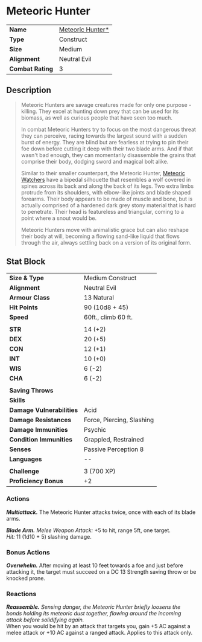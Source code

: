# Meteoric Hunter

|||
| --- | --- |
| **Name** | [Meteoric Hunter*](https://www.dndbeyond.com/monsters/2037915-meteoric-hunter) |
| **Type** | Construct |
| **Size** | Medium |
| **Alignment** | Neutral Evil |
| **Combat Rating** | 3 |

## Description

> Meteoric Hunters are savage creatures made for only one purpose - killing. They excel at hunting down prey that can be used for its biomass, as well as curious people that have seen too much.
>
> In combat Meteoric Hunters try to focus on the most dangerous threat they can perceive, racing towards the largest sound with a sudden burst of energy. They are blind but are fearless at trying to pin their foe down before cutting it deep with their two blade arms. And if that wasn't bad enough, they can momentarily disassemble the grains that comprise their body, dodging sword and magical bolt alike.
>
> Similar to their smaller counterpart, the Meteoric Hunter, [Meteoric Watchers](meteoric-watcher.md) have a bipedal silhouette that resembles a wolf covered in spines across its back and along the back of its legs. Two extra limbs protrude from its shoulders, with elbow-like joints and blade shaped forearms. Their body appears to be made of muscle and bone, but is actually comprised of a hardened dark grey stony material that is hard to penetrate. Their head is featureless and triangular, coming to a point where a snout would be.
>
> Meteoric Hunters move with animalistic grace but can also reshape their body at will, becoming a flowing sand-like liquid that flows through the air, always settling back on a version of its original form.

## Stat Block

|||
| --- | --- |
| **Size & Type** | Medium Construct |
| **Alignment** | Neutral Evil |
| **Armour Class** | 13 Natural |
| **Hit Points** | 90 (10d8 + 45) |
| **Speed** | 60ft., climb 60 ft. |
|||
| **STR** | 14 (+2) |
| **DEX** | 20 (+5) |
| **CON** | 12 (+1) |
| **INT** | 10 (+0) |
| **WIS** | 6 (-2) |
| **CHA** | 6 (-2) |
|||
| **Saving Throws** | |
| **Skills** | |
| **Damage Vulnerabilities** | Acid |
| **Damage Resistances** | Force, Piercing, Slashing |
| **Damage Immunities** | Psychic |
| **Condition Immunities** | Grappled, Restrained |
| **Senses** | Passive Perception 8 |
| **Languages** | -- |
|||
| **Challenge** | 3 (700 XP) |
| **Proficiency Bonus** | +2 |

### Actions

***Multiattack.*** The Meteoric Hunter attacks twice, once with each of its blade arms.

***Blade Arm.*** *Melee Weapon Attack:* +5 to hit, range 5ft, one target.<br>*Hit:* 11 (1d10 + 5) slashing damage.

### Bonus Actions

***Overwhelm.*** After moving at least 10 feet towards a foe and just before attacking it, the target must succeed on a DC 13 Strength saving throw or be knocked prone.

### Reactions

***Reassemble.*** *Sensing danger, the Meteoric Hunter briefly loosens the bonds holding its meteoric dust together, flowing around the incoming attack before solidifying again.*<br>When you would be hit by an attack that targets you, gain +5 AC against a melee attack or +10 AC against a ranged attack. Applies to this attack only.
